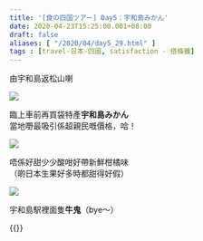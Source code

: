```yaml
---
title: '[食の四国ツアー] Day5：宇和島みかん'
date: 2020-04-23T15:25:00.001+08:00
draft: false
aliases: [ "/2020/04/day5_29.html" ]
tags : [travel-日本-四國, satisfaction - 搭條鐵]
---
```


由宇和島返松山喇  

![](/images/shikoku5h.jpg)

臨上車前再買袋特產**宇和島みかん**  
當地嘢最吸引係超親民嘅價格，哈！  

![](/images/shikoku5h1.jpg)

唔係好甜少少酸咁好帶新鮮柑橘味  
（啲日本生果好多時都甜得好假）  

![](/images/shikoku5h2.jpg)

宇和島駅裡面隻**牛鬼**（bye～）  
  
  
{{<shikoku>}}
